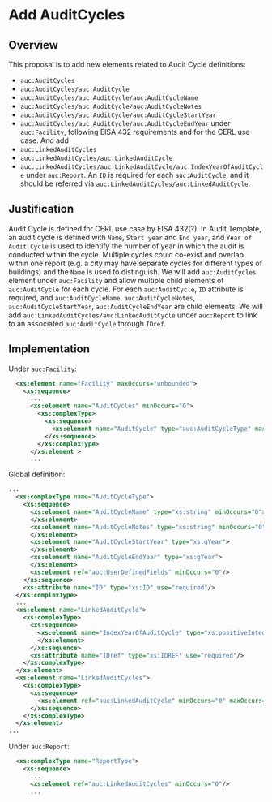 # Add AuditCycles

## Overview

This proposal is to add new elements related to Audit Cycle definitions: 
* `auc:AuditCycles`
* `auc:AuditCycles/auc:AuditCycle`
* `auc:AuditCycles/auc:AuditCycle/auc:AuditCycleName`
* `auc:AuditCycles/auc:AuditCycle/auc:AuditCycleNotes`
* `auc:AuditCycles/auc:AuditCycle/auc:AuditCycleStartYear`
* `auc:AuditCycles/auc:AuditCycle/auc:AuditCycleEndYear`
under `auc:Facility`, following EISA 432 requirements and for the CERL use case. And add
* `auc:LinkedAuditCycles`
* `auc:LinkedAuditCycles/auc:LinkedAuditCycle`
* `auc:LinkedAuditCycles/auc:LinkedAuditCycle/auc:IndexYearOfAuditCycle` 
under `auc:Report`.
An `ID` is required for each `auc:AuditCycle`, and it should be referred via `auc:LinkedAuditCycles/auc:LinkedAuditCycle`.

## Justification

Audit Cycle is defined for CERL use case by EISA 432(?). In Audit Template, an audit cycle is defined with `Name`, `Start year` and `End year`, and `Year of Audit Cycle` is used to identify the number of year in which the audit is conducted within the cycle. Multiple cycles could co-exist and overlap within one report (e.g. a city may have separate cycles for different types of buildings) and the `Name` is used to distinguish.
We will add `auc:AuditCycles` element under `auc:Facility` and allow multiple child elements of `auc:AuditCycle` for each cycle. For each `auc:AuditCycle`, `ID` attribute is required, and `auc:AuditCycleName`, `auc:AuditCycleNotes`, `auc:AuditCycleStartYear`, `auc:AuditCycleEndYear` are child elements. We will add `auc:LinkedAuditCycles/auc:LinkedAuditCycle` under `auc:Report` to link to an associated `auc:AuditCycle` through `IDref`.

## Implementation
Under `auc:Facility`:
```xml
  <xs:element name="Facility" maxOccurs="unbounded">
    <xs:sequence>
      ...
      <xs:element name="AuditCycles" minOccurs="0">
        <xs:complexType>
          <xs:sequence>
            <xs:element name="AuditCycle" type="auc:AuditCycleType" maxOccurs="unbounded"/>
          </xs:sequence>
        </xs:complexType>
      </xs:element >
      ...
```
Global definition:
```xml
...
  <xs:complexType name="AuditCycleType">
    <xs:sequence>
      <xs:element name="AuditCycleName" type="xs:string" minOccurs="0">
      </xs:element>
      <xs:element name="AuditCycleNotes" type="xs:string" minOccurs="0">
      </xs:element>
      <xs:element name="AuditCycleStartYear" type="xs:gYear">
      </xs:element>
      <xs:element name="AuditCycleEndYear" type="xs:gYear">
      </xs:element>
      <xs:element ref="auc:UserDefinedFields" minOccurs="0"/>
    </xs:sequence>
    <xs:attribute name="ID" type="xs:ID" use="required"/>
  </xs:complexType>
  ...
  <xs:element name="LinkedAuditCycle">
    <xs:complexType>
      <xs:sequence>
        <xs:element name="IndexYearOfAuditCycle" type="xs:positiveInteger" minOccurs="0" maxOccurs="1">
        </xs:element>
      </xs:sequence>
      <xs:attribute name="IDref" type="xs:IDREF" use="required"/>
    </xs:complexType>
  </xs:element>
  <xs:element name="LinkedAuditCycles">
    <xs:complexType>
      <xs:sequence>
        <xs:element ref="auc:LinkedAuditCycle" minOccurs="0" maxOccurs="unbounded"/>
      </xs:sequence>
    </xs:complexType>
  </xs:element>
...
```
Under `auc:Report`:
```xml
  <xs:complexType name="ReportType">
    <xs:sequence>
      ...
      <xs:element ref="auc:LinkedAuditCycles" minOccurs="0"/>
      ...
```
